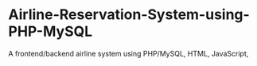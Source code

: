 # Airline-Reservation-System-using-PHP-MySQL
A frontend/backend airline system using PHP/MySQL, HTML, JavaScript, 
